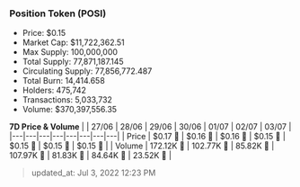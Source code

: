 
  ### Position Token (POSI)
  - Price: $0.15
  - Market Cap: $11,722,362.51
  - Max Supply: 100,000,000
  - Total Supply: 77,871,187.145
  - Circulating Supply: 77,856,772.487
  - Total Burn: 14,414.658
  - Holders: 475,742
  - Transactions: 5,033,732
  - Volume: $370,397,556.35

  **7D Price & Volume**
  | | 27&#x2F;06 | 28&#x2F;06 | 29&#x2F;06 | 30&#x2F;06 | 01&#x2F;07 | 02&#x2F;07 | 03&#x2F;07 |
  |---|---|---|---|---|---|---|---|
  | Price | $0.17 🔻 | $0.16 🔻 | $0.16 🔻 | $0.15 🔻 | $0.15 🔻 | $0.15 🔻 | $0.15 🔻 |
  | Volume | 172.12K 🚀 | 102.77K 🔻 | 85.82K 🔻 | 107.97K 🚀 | 81.83K 🔻 | 84.64K 🚀 | 23.52K 🔻 |

  > updated_at: Jul 3, 2022 12:23 PM

